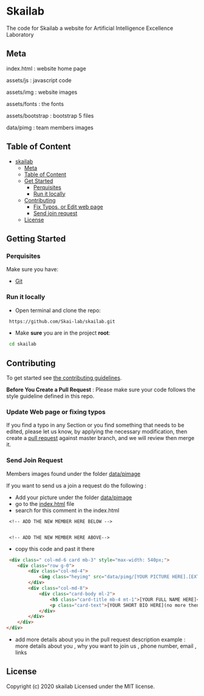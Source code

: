 # Skailab
The code for Skailab  a website for Artificial Intelligence Excellence Laboratory

## Meta 
index.html :  website home page

assets/js :  javascript code 

assets/img :  website images

assets/fonts : the fonts 

assets/bootstrap :  bootstrap 5 files

data/pimg :  team members images 

## Table of Content
- [skailab](skailab)
  - [Meta](#meta)
  - [Table of Content](#table-of-content)
  - [Get Started](#gettin-started)
    - [Perquisites](#perquisites)
    - [Run it locally](#run-it-locally)
  - [Contributing](#contributing)
    - [Fix Typos, or Edit web page](#update-web-page-or-fixing-typos)
    - [Send join request](#send-join-request)
  - [License](#license)
  
## Getting Started
### Perquisites
Make sure you have:
- [Git](https://git-scm.com/)
### Run it locally

- Open terminal and clone the repo:

```sh
 https://github.com/Skai-lab/skailab.git
```

- Make **sure** you are in the project **root**:

```sh
 cd skailab
```

## Contributing

To get started see [the contributing guidelines](https://github.com/Skai-lab/skailab/blob/master/.github/CONTRIBUTING.md).


**Before You Create a Pull Request** :
Please make sure your code follows the style guideline defined in this repo.

### Update Web page or fixing typos
If you find a typo in any Section or you find something that needs to be edited, please let us know, by applying the necessary modification, then create a [pull request](https://docs.github.com/en/github/collaborating-with-issues-and-pull-requests/about-pull-requests) against master branch, and we will review  then merge it.

### Send Join Request

Members images found under the folder  [data/pimage](https://github.com/Skai-lab/skailab/tree/master/data/pimage)

If you want to send us a join a request do the following :

- Add your picture under the folder [data/pimage](https://github.com/Skai-lab/skailab/tree/master/data/pimage)
- go to the [index.html](https://github.com/Skai-lab/skailab/blob/master/index.html) file 
- search for this comment in the index.html 
```
 <!-- ADD THE NEW MEMBER HERE BELOW -->


 <!-- ADD THE NEW MEMBER HERE ABOVE-->
```

- copy this code  and past it there 

```html
 <div class=" col-md-6 card mb-3" style="max-width: 540px;">
    <div class="row g-0">
        <div class="col-md-4">
            <img class="heyimg" src="data/pimg/[YOUR PICTURE HERE].[EXTENSION]" alt="[YOUR NAME HERE] image">
        </div>
        <div class="col-md-8">
            <div class="card-body ml-2">
                <h5 class="card-title mb-4 mt-1">[YOUR FULL NAME HERE]<br></h5>
                <p class="card-text">[YOUR SHORT BIO HERE](no more then 8 words please)</p>
            </div>
        </div>
    </div>
</div>
```

- add more details about you  in the pull request description example  : more details about you , why you want to join us , phone number, email , links 

## License

Copyright (c) 2020 skailab Licensed under the MIT license.






